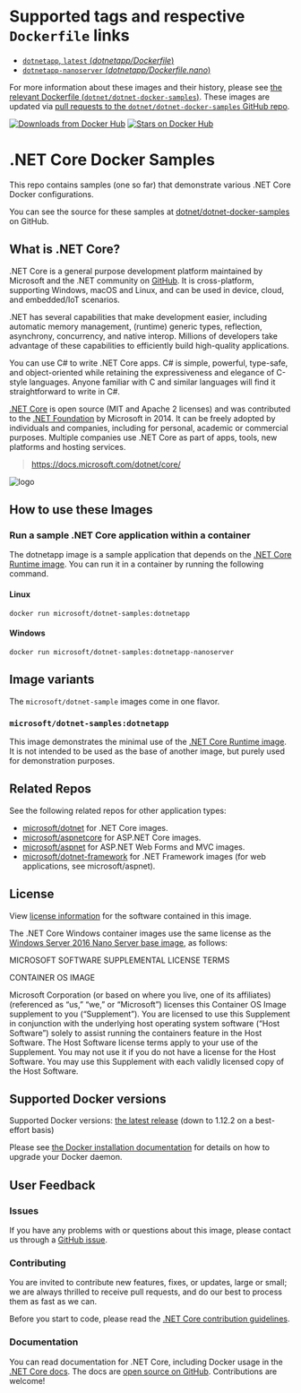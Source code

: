 # Supported tags and respective `Dockerfile` links

- [`dotnetapp`, `latest` (*dotnetapp/Dockerfile*)](https://github.com/dotnet/dotnet-docker-samples/blob/dockerhub/dotnetapp/Dockerfile)
- [`dotnetapp-nanoserver` (*dotnetapp/Dockerfile.nano*)](https://github.com/dotnet/dotnet-docker-samples/blob/dockerhub/dotnetapp/Dockerfile.nano)

For more information about these images and their history, please see [the relevant Dockerfile (`dotnet/dotnet-docker-samples`)](https://github.com/dotnet/dotnet-docker-samples/search?utf8=%E2%9C%93&q=FROM&type=Code). These images are updated via [pull requests to the `dotnet/dotnet-docker-samples` GitHub repo](https://github.com/dotnet/dotnet-docker-samples/pulls?utf8=%E2%9C%93&q=).

[![Downloads from Docker Hub](https://img.shields.io/docker/pulls/microsoft/dotnet-samples.svg)](https://hub.docker.com/r/microsoft/dotnet-samples)
[![Stars on Docker Hub](https://img.shields.io/docker/stars/microsoft/dotnet-samples.svg)](https://hub.docker.com/r/microsoft/dotnet-samples)

# .NET Core Docker Samples

This repo contains samples (one so far) that demonstrate various .NET Core Docker configurations.

You can see the source for these samples at [dotnet/dotnet-docker-samples](https://github.com/dotnet/dotnet-docker-samples/tree/dockerhub) on GitHub.

## What is .NET Core?

.NET Core is a general purpose development platform maintained by Microsoft and the .NET community on [GitHub](https://github.com/dotnet/core). It is cross-platform, supporting Windows, macOS and Linux, and can be used in device, cloud, and embedded/IoT scenarios.

.NET has several capabilities that make development easier, including automatic memory management, (runtime) generic types, reflection, asynchrony, concurrency, and native interop. Millions of developers take advantage of these capabilities to efficiently build high-quality applications.

You can use C# to write .NET Core apps. C# is simple, powerful, type-safe, and object-oriented while retaining the expressiveness and elegance of C-style languages. Anyone familiar with C and similar languages will find it straightforward to write in C#.

[.NET Core](https://github.com/dotnet/core) is open source (MIT and Apache 2 licenses) and was contributed to the [.NET Foundation](http://dotnetfoundation.org) by Microsoft in 2014. It can be freely adopted by individuals and companies, including for personal, academic or commercial purposes. Multiple companies use .NET Core as part of apps, tools, new platforms and hosting services.

> https://docs.microsoft.com/dotnet/core/

![logo](https://avatars0.githubusercontent.com/u/9141961?v=3&amp;s=100)

## How to use these Images

### Run a sample .NET Core application within a container

The dotnetapp image is a sample application that depends on the [.NET Core Runtime image](https://hub.docker.com/r/microsoft/dotnet). You can run it in a container by running the following command.

#### Linux

```console
docker run microsoft/dotnet-samples:dotnetapp
```

#### Windows

```console
docker run microsoft/dotnet-samples:dotnetapp-nanoserver
```

## Image variants

The `microsoft/dotnet-sample` images come in one flavor.

### `microsoft/dotnet-samples:dotnetapp`

This image demonstrates the minimal use of the [.NET Core Runtime image](https://hub.docker.com/r/microsoft/dotnet). It is not intended to be used as the base of another image, but purely used for demonstration purposes.

## Related Repos

See the following related repos for other application types:

- [microsoft/dotnet](https://hub.docker.com/r/microsoft/dotnet/) for .NET Core images.
- [microsoft/aspnetcore](https://hub.docker.com/r/microsoft/aspnetcore/) for ASP.NET Core images.
- [microsoft/aspnet](https://hub.docker.com/r/microsoft/aspnet/) for ASP.NET Web Forms and MVC images.
- [microsoft/dotnet-framework](https://hub.docker.com/r/microsoft/dotnet-framework/) for .NET Framework images (for web applications, see microsoft/aspnet).

## License

View [license information](https://www.microsoft.com/net/dotnet_library_license.htm) for the software contained in this image.

The .NET Core Windows container images use the same license as the [Windows Server 2016 Nano Server base image](https://hub.docker.com/r/microsoft/nanoserver/), as follows:

MICROSOFT SOFTWARE SUPPLEMENTAL LICENSE TERMS

CONTAINER OS IMAGE

Microsoft Corporation (or based on where you live, one of its affiliates) (referenced as “us,” “we,” or “Microsoft”) licenses this Container OS Image supplement to you (“Supplement”). You are licensed to use this Supplement in conjunction with the underlying host operating system software (“Host Software”) solely to assist running the containers feature in the Host Software. The Host Software license terms apply to your use of the Supplement. You may not use it if you do not have a license for the Host Software. You may use this Supplement with each validly licensed copy of the Host Software.

## Supported Docker versions

Supported Docker versions: [the latest release](https://github.com/docker/docker/releases/latest) (down to 1.12.2 on a best-effort basis)

Please see [the Docker installation documentation](https://docs.docker.com/installation/) for details on how to upgrade your Docker daemon.

## User Feedback

### Issues

If you have any problems with or questions about this image, please contact us through a [GitHub issue](https://github.com/dotnet/dotnet-docker-samples/issues).

### Contributing

You are invited to contribute new features, fixes, or updates, large or small; we are always thrilled to receive pull requests, and do our best to process them as fast as we can.

Before you start to code, please read the [.NET Core contribution guidelines](https://github.com/dotnet/coreclr/blob/master/CONTRIBUTING.md).

### Documentation

You can read documentation for .NET Core, including Docker usage in the [.NET Core docs](https://docs.microsoft.com/dotnet/articles/core/). The docs are [open source on GitHub](https://github.com/dotnet/core-docs). Contributions are welcome!
